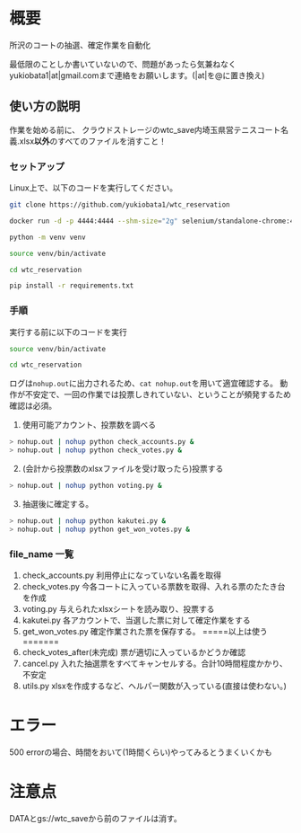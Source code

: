 # 概要
所沢のコートの抽選、確定作業を自動化

最低限のことしか書いていないので、問題があったら気兼ねなくyukiobata1|at|gmail.comまで連絡をお願いします。(|at|を@に置き換え)

## 使い方の説明
作業を始める前に、
クラウドストレージのwtc_save内埼玉県営テニスコート名義.xlsx**以外**のすべてのファイルを消すこと！

### セットアップ
Linux上で、以下のコードを実行してください。
```bash
git clone https://github.com/yukiobata1/wtc_reservation
```
```bash
docker run -d -p 4444:4444 --shm-size="2g" selenium/standalone-chrome:4.13.0-20230926
```
```bash
python -m venv venv
```
```bash
source venv/bin/activate
```
```bash
cd wtc_reservation
```
```bash
pip install -r requirements.txt
```
### 手順
実行する前に以下のコードを実行
```bash
source venv/bin/activate
```
```bash
cd wtc_reservation
```

ログは```nohup.out```に出力されるため、```cat nohup.out```を用いて適宜確認する。
動作が不安定で、一回の作業では投票しきれていない、ということが頻発するため確認は必須。

1. 使用可能アカウント、投票数を調べる
```bash
> nohup.out | nohup python check_accounts.py &
> nohup.out | nohup python check_votes.py &
```

2. (会計から投票数のxlsxファイルを受け取ったら)投票する
```bash
> nohup.out | nohup python voting.py &
```

3. 抽選後に確定する。
```bash
> nohup.out | nohup python kakutei.py &
> nohup.out | nohup python get_won_votes.py &

```

### file_name 一覧
1. check_accounts.py
利用停止になっていない名義を取得
2. check_votes.py
今各コートに入っている票数を取得、入れる票のたたき台を作成
3. voting.py
与えられたxlsxシートを読み取り、投票する
5. kakutei.py
各アカウントで、当選した票に対して確定作業をする
6. get_won_votes.py
確定作業された票を保存する。
=====以上は使う=======
7. check_votes_after(未完成)
票が適切に入っているかどうか確認
8. cancel.py
入れた抽選票をすべてキャンセルする。合計10時間程度かかり、不安定
9. utils.py
xlsxを作成するなど、ヘルパー関数が入っている(直接は使わない。)

# エラー
500 errorの場合、時間をおいて(1時間くらい)やってみるとうまくいくかも

# 注意点
DATAとgs://wtc_saveから前のファイルは消す。

